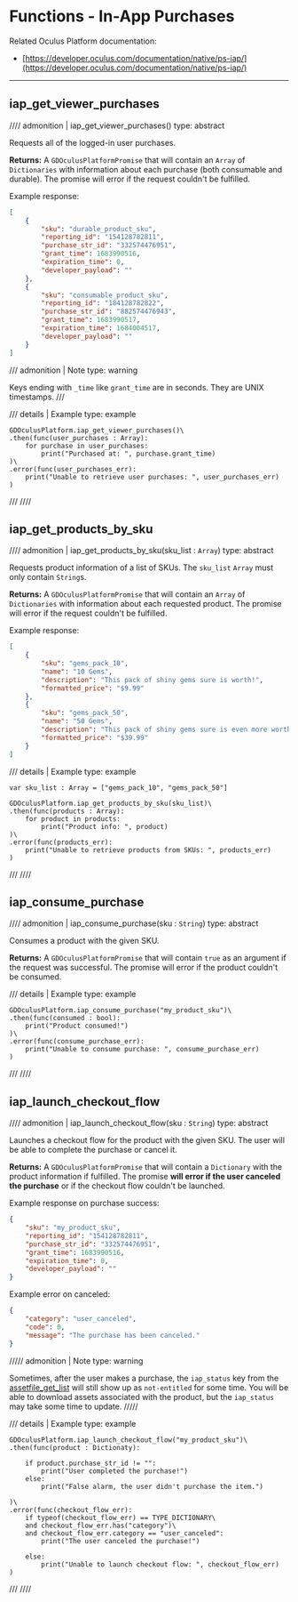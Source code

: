 # Functions - In-App Purchases
Related Oculus Platform documentation:

- [https://developer.oculus.com/documentation/native/ps-iap/](https://developer.oculus.com/documentation/native/ps-iap/)

------
## iap_get_viewer_purchases
//// admonition | iap_get_viewer_purchases()
    type: abstract

Requests all of the logged-in user purchases.

**Returns:** A `GDOculusPlatformPromise` that will contain an `Array` of `Dictionaries` with information about each purchase (both consumable and durable). The promise will error if the request couldn't be fulfilled.

Example response:
``` json linenums="1"
[
    {
        "sku": "durable_product_sku",
        "reporting_id": "154128782811",
        "purchase_str_id": "332574476951",
        "grant_time": 1683990516,
        "expiration_time": 0,
        "developer_payload": ""
    },
    {
        "sku": "consumable_product_sku",
        "reporting_id": "184128782822",
        "purchase_str_id": "882574476943",
        "grant_time": 1683990517,
        "expiration_time": 1684004517,
        "developer_payload": ""
    }
]
```

/// admonition | Note
    type: warning

Keys ending with `_time` like `grant_time` are in seconds. They are UNIX timestamps.
///

/// details | Example
    type: example
``` gdscript linenums="1"
GDOculusPlatform.iap_get_viewer_purchases()\
.then(func(user_purchases : Array):
    for purchase in user_purchases:
        print("Purchased at: ", purchase.grant_time)
)\
.error(func(user_purchases_err):
    print("Unable to retrieve user purchases: ", user_purchases_err)
)
```
///
////

## iap_get_products_by_sku
//// admonition | iap_get_products_by_sku(sku_list : `Array`)
    type: abstract

Requests product information of a list of SKUs. The `sku_list` `Array` must only contain `String`s.

**Returns:** A `GDOculusPlatformPromise` that will contain an `Array` of `Dictionaries` with information about each requested product. The promise will error if the request couldn't be fulfilled.

Example response:
``` json linenums="1"
[
    {
        "sku": "gems_pack_10",
        "name": "10 Gems",
        "description": "This pack of shiny gems sure is worth!",
        "formatted_price": "$9.99"
    },
    {
        "sku": "gems_pack_50",
        "name": "50 Gems",
        "description": "This pack of shiny gems sure is even more worth!",
        "formatted_price": "$39.99"
    }
]
```

/// details | Example
    type: example
``` gdscript linenums="1"
var sku_list : Array = ["gems_pack_10", "gems_pack_50"]

GDOculusPlatform.iap_get_products_by_sku(sku_list)\
.then(func(products : Array):
    for product in products:
        print("Product info: ", product)
)\
.error(func(products_err):
    print("Unable to retrieve products from SKUs: ", products_err)
)
```
///
////

## iap_consume_purchase
//// admonition | iap_consume_purchase(sku : `String`)
    type: abstract

Consumes a product with the given SKU.

**Returns:** A `GDOculusPlatformPromise` that will contain `true` as an argument if the request was successful. The promise will error if the product couldn't be consumed.

/// details | Example
    type: example
``` gdscript linenums="1"
GDOculusPlatform.iap_consume_purchase("my_product_sku")\
.then(func(consumed : bool):
    print("Product consumed!")
)\
.error(func(consume_purchase_err):
    print("Unable to consume purchase: ", consume_purchase_err)
)
```
///
////

## iap_launch_checkout_flow
//// admonition | iap_launch_checkout_flow(sku : `String`)
    type: abstract

Launches a checkout flow for the product with the given SKU. The user will be able to complete the purchase or cancel it.

**Returns:** A `GDOculusPlatformPromise` that will contain a `Dictionary` with the product information if fulfilled. The promise **will error if the user canceled the purchase** or if the checkout flow couldn't be launched.

Example response on purchase success:
``` json linenums="1"
{
    "sku": "my_product_sku",
    "reporting_id": "154128782811",
    "purchase_str_id": "332574476951",
    "grant_time": 1683990516,
    "expiration_time": 0,
    "developer_payload": ""
}
```

Example error on canceled:
``` json linenums="1"
{
    "category": "user_canceled",
    "code": 0,
    "message": "The purchase has been canceled."
}
```

///// admonition | Note
    type: warning

Sometimes, after the user makes a purchase, the `iap_status` key from the [assetfile_get_list](/godot_oculus_platform/functions/asset-files/#assetfile_get_list) will still show up as `not-entitled` for some time. You will be able to download assets associated with the product, but the `iap_status` may take some time to update.
/////

/// details | Example
    type: example
``` gdscript linenums="1"
GDOculusPlatform.iap_launch_checkout_flow("my_product_sku")\
.then(func(product : Dictionaty):
    
    if product.purchase_str_id != "":
        print("User completed the purchase!")
    else:
        print("False alarm, the user didn't purchase the item.")

)\
.error(func(checkout_flow_err):
    if typeof(checkout_flow_err) == TYPE_DICTIONARY\
    and checkout_flow_err.has("category")\
    and checkout_flow_err.category == "user_canceled":
        print("The user canceled the purchase!")
    
    else:
        print("Unable to launch checkout flow: ", checkout_flow_err)
)
```
///
////